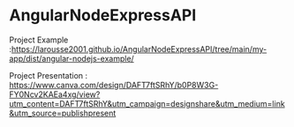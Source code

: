 # AngularNodeExpressAPI

Project Example :https://larousse2001.github.io/AngularNodeExpressAPI/tree/main/my-app/dist/angular-nodejs-example/

Project Presentation : https://www.canva.com/design/DAFT7ftSRhY/b0P8W3G-FY0Ncv2KAEa4xg/view?utm_content=DAFT7ftSRhY&utm_campaign=designshare&utm_medium=link&utm_source=publishpresent
